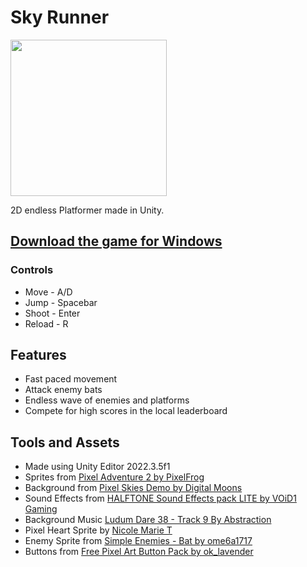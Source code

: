 # Sky Runner
<img src="https://raw.githubusercontent.com/Mickkers/Mickkers/main/Sky%20Runner.gif" height='250'/>

2D endless Platformer made in Unity.

## [Download the game for Windows](https://github.com/Mickkers/SkyRunner/releases)

### Controls
- Move - A/D
- Jump - Spacebar
- Shoot - Enter
- Reload - R

## Features
- Fast paced movement
- Attack enemy bats
- Endless wave of enemies and platforms
- Compete for high scores in the local leaderboard

## Tools and Assets
- Made using Unity Editor 2022.3.5f1
- Sprites from [Pixel Adventure 2 by PixelFrog](https://pixelfrog-assets.itch.io/pixel-adventure-2)
- Background from [Pixel Skies Demo by Digital Moons](https://digitalmoons.itch.io/pixel-skies-demo)
- Sound Effects from [HALFTONE Sound Effects pack LITE by VOiD1 Gaming](https://void1gaming.itch.io/halftone-sound-effects-pack-lite)
- Background Music [Ludum Dare 38 - Track 9 By Abstraction](http://www.abstractionmusic.com/)
- Pixel Heart Sprite by [Nicole Marie T](https://nicolemariet.itch.io/pixel-heart-animation-32x32-16x16-freebie)
- Enemy Sprite from [Simple Enemies - Bat by ome6a1717](https://ome6a1717.itch.io/simple-enemies-bat)
- Buttons from [Free Pixel Art Button Pack by ok_lavender](https://ok-lavender.itch.io/free-pixel-art-button-pack)
